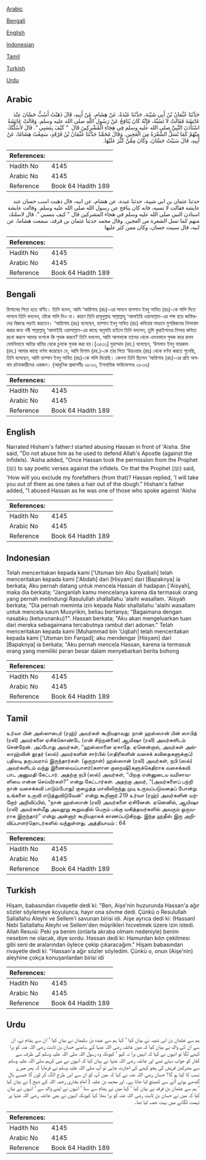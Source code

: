 [Arabic](#arabic)

[Bengali](#bengali)

[English](#english)

[Indonesian](#indonesian)

[Tamil](#tamil)

[Turkish](#turkish)

[Urdu](#urdu)

## Arabic


<div dir="rtl" lang="ar" style={{fontSize:'larger',backgroundColor:'#f8f9fa',padding:20}}>
حَدَّثَنَا عُثْمَانُ بْنُ أَبِي شَيْبَةَ، حَدَّثَنَا عَبْدَةُ، عَنْ هِشَامٍ، عَنْ أَبِيهِ، قَالَ ذَهَبْتُ أَسُبُّ حَسَّانَ عِنْدَ عَائِشَةَ فَقَالَتْ لاَ تَسُبَّهُ، فَإِنَّهُ كَانَ يُنَافِحُ عَنْ رَسُولِ اللَّهِ صلى الله عليه وسلم‏.‏ وَقَالَتْ عَائِشَةُ اسْتَأْذَنَ النَّبِيَّ صلى الله عليه وسلم فِي هِجَاءِ الْمُشْرِكِينَ قَالَ ‏ "‏ كَيْفَ بِنَسَبِي ‏"‏‏.‏ قَالَ لأَسُلَّنَّكَ مِنْهُمْ كَمَا تُسَلُّ الشَّعْرَةُ مِنَ الْعَجِينِ‏.‏ وَقَالَ مُحَمَّدٌ حَدَّثَنَا عُثْمَانُ بْنُ فَرْقَدٍ، سَمِعْتُ هِشَامًا، عَنْ أَبِيهِ، قَالَ سَبَبْتُ حَسَّانَ، وَكَانَ مِمَّنْ كَثَّرَ عَلَيْهَا‏.‏
</div>
<div style={{backgroundColor:'#f8f9fa',padding:20, marginBottom: 10}}><table> <thead> <tr> <th>References:</th> <th></th> </tr> </thead> <tbody><tr><td>Hadith No</td><td>4145</td></tr><tr><td>Arabic No</td><td>4145</td></tr><tr><td>Reference</td><td>Book 64 Hadith 189</td></tr></tbody></table></div>


<div dir="rtl" lang="ar" style={{fontSize:'larger',backgroundColor:'#f8f9fa',padding:20}}>
حدثنا عثمان بن ابي شيبة، حدثنا عبدة، عن هشام، عن ابيه، قال ذهبت اسب حسان عند عايشة فقالت لا تسبه، فانه كان ينافح عن رسول الله صلى الله عليه وسلم. وقالت عايشة استاذن النبي صلى الله عليه وسلم في هجاء المشركين قال " كيف بنسبي ". قال لاسلنك منهم كما تسل الشعرة من العجين. وقال محمد حدثنا عثمان بن فرقد، سمعت هشاما، عن ابيه، قال سببت حسان، وكان ممن كثر عليها
</div>
<div style={{backgroundColor:'#f8f9fa',padding:20, marginBottom: 10}}><table> <thead> <tr> <th>References:</th> <th></th> </tr> </thead> <tbody><tr><td>Hadith No</td><td>4145</td></tr><tr><td>Arabic No</td><td>4145</td></tr><tr><td>Reference</td><td>Book 64 Hadith 189</td></tr></tbody></table></div>

## Bengali


<div dir="ltr" lang="bn" style={{fontSize:'larger',backgroundColor:'#f8f9fa',padding:20}}>
হিশামের পিতা হতে বর্ণিত। তিনি বলেন, আমি ‘আয়িশাহ (রাঃ)-এর সামনে হাসসান ইবনু সাবিত (রাঃ)-কে গালি দিতে লাগলে তিনি বললেন, তাঁকে গালি দিও না। কারণ তিনি রাসূলুল্লাহ সাল্লাল্লাহু ‘আলাইহি ওয়াসাল্লাম-এর পক্ষ হয়ে কাফিরদের বিরুদ্ধে লড়াই করতেন। ‘আয়িশাহ (রাঃ) বলেছেন, হাস্সান ইবনু সাবিত (রাঃ) কবিতার মাধ্যমে মুশরিকদের নিন্দাবাদ করার জন্য নবী সাল্লাল্লাহু ‘আলাইহি ওয়াসাল্লাম-এর কাছে অনুমতি চাইলে তিনি বললেন, তুমি কুরাইশদের নিন্দায় কবিতা রচনা করলে আমার বংশকে কি পৃথক করবে? তিনি বললেন, আমি আপনাকে তাদের থেকে এমনভাবে পৃথক করে রাখব যেমনিভাবে আটার খামির থেকে চুলকে পৃথক করা হয়।[৩৫৩১] মুহাম্মাদ (রহ.) বলেছেন, ‘উসমান ইবনু ফারকাদ (রহ.) আমার কাছে বর্ণনা করেছেন যে, আমি হিশাম (রহ.)-কে তার পিতা ‘উরওয়াহ (রাঃ) থেকে বর্ণনা করতে শুনেছি, তিনি বলেছেন, আমি হাস্সান ইবনু সাবিত (রাঃ)-কে গালি দিয়েছি। কেননা তিনি ছিলেন ‘আয়িশাহ (রাঃ)-এর প্রতি অপবাদ রটনাকারীদের একজন। (আধুনিক প্রকাশনীঃ ৩৮৩৩, ইসলামিক ফাউন্ডেশনঃ ৩৮৩৬)
</div>
<div style={{backgroundColor:'#f8f9fa',padding:20, marginBottom: 10}}><table> <thead> <tr> <th>References:</th> <th></th> </tr> </thead> <tbody><tr><td>Hadith No</td><td>4145</td></tr><tr><td>Arabic No</td><td>4145</td></tr><tr><td>Reference</td><td>Book 64 Hadith 189</td></tr></tbody></table></div>

## English


<div dir="ltr" lang="en" style={{fontSize:'larger',backgroundColor:'#f8f9fa',padding:20}}>
Narrated Hisham's father:I started abusing Hassan in front of 'Aisha. She said, "Do not abuse him as he used to defend Allah's Apostle (against the infidels). 'Aisha added, "Once Hassan took the permission from the Prophet (ﷺ) to say poetic verses against the infidels. On that the Prophet (ﷺ) said, 'How will you exclude my forefathers (from that)? Hassan replied, 'I will take you out of them as one takes a hair out of the dough." Hisham's father added, "I abused Hassan as he was one of those who spoke against 'Aisha
</div>
<div style={{backgroundColor:'#f8f9fa',padding:20, marginBottom: 10}}><table> <thead> <tr> <th>References:</th> <th></th> </tr> </thead> <tbody><tr><td>Hadith No</td><td>4145</td></tr><tr><td>Arabic No</td><td>4145</td></tr><tr><td>Reference</td><td>Book 64 Hadith 189</td></tr></tbody></table></div>

## Indonesian


<div dir="ltr" lang="id" style={{fontSize:'larger',backgroundColor:'#f8f9fa',padding:20}}>
Telah menceritakan kepada kami ['Utsman bin Abu Syaibah] telah menceritakan kepada kami ['Abdah] dari [Hisyam] dari [Bapaknya] ia berkata; Aku pernah datang untuk mencela Hassan di hadapan ['Aisyah], maka dia berkata; "Janganlah kamu mencelanya karena dia termasuk orang yang pernah melindungi Rasulullah shallallahu 'alaihi wasallam. 'Aisyah berkata; "Dia pernah meminta izin kepada Nabi shallallahu 'alaihi wasallam untuk mencela kaum Musyrikin, beliau bertanya; "Bagaimana dengan nasabku (keturunanku)?". Hassan berkata; "Aku akan mengeluarkan tuan dari mereka sebagaimana tercabutnya rambut dari adonan." Telah menceritakan kepada kami [Muhammad bin 'Uqbah] telah menceritakan kepada kami ['Utsman bin Farqad]; aku mendengar [Hisyam] dari [Bapaknya] ia berkata; "Aku pernah mencela Hassan, karena ia termasuk orang yang memiliki peran besar dalam menyebarkan berita bohong
</div>
<div style={{backgroundColor:'#f8f9fa',padding:20, marginBottom: 10}}><table> <thead> <tr> <th>References:</th> <th></th> </tr> </thead> <tbody><tr><td>Hadith No</td><td>4145</td></tr><tr><td>Arabic No</td><td>4145</td></tr><tr><td>Reference</td><td>Book 64 Hadith 189</td></tr></tbody></table></div>

## Tamil


<div dir="ltr" lang="ta" style={{fontSize:'larger',backgroundColor:'#f8f9fa',padding:20}}>
உர்வா பின் அஸ்ஸுபைர் (ரஹ்) அவர்கள் கூறியதாவது: நான் ஹஸ்ஸான் பின் ஸாபித் (ரலி) அவர்களை ஏசிக்கொண்டே (என் சிற்றன்னை) ஆயிஷா (ரலி) அவர்களிடம் சென்றேன். அப்போது அவர்கள், “ஹஸ்ஸானை ஏசாதே. ஏனென்றால், அவர்கள் அல்லாஹ்வின் தூதர் (ஸல்) அவர்களின் சார்பில் (எதிரிகளின் வசைக் கவிதைகளுக்குப்) பதிலடி தருபவராய் இருந்தார்கள். (ஒருநாள்) ஹஸ்ஸான் (ரலி) அவர்கள், நபி (ஸல்) அவர்களிடம் வந்து இணைவைப்பாளர்(களான குறைஷி)களுக்கெதிராக வசைக்கவி பாட அனுமதி கேட்டார். அதற்கு நபி (ஸல்) அவர்கள், “பிறகு என்னுடைய வமிசாவளியை என்ன செய்வீர்கள்?” என்று கேட்டார்கள். அதற்கு அவர், “(அவர்களைப் பற்றி நான் வசைக்கவி பாடும்போது) குழைத்த மாவிலிருந்து முடி உருவப்படுவதைப் போன்று உங்களை உருவி எடுத்துவிடுவேன்” என்று கூறினார்.219 உர்வா (ரஹ்) அவர்களின் மற்றோர் அறிவிப்பில், “நான் ஹஸ்ஸான் (ரலி) அவர்களை ஏசினேன். ஏனெனில், ஆயிஷா (ரலி) அவர்கள்மீது அவதூறு கூறுவதில் பெரும் பங்கு வகித்தவர்களில் அவரும் ஒருவராக இருந்தார்” என்று அன்னார் கூறியதாகக் காணப்படுகிறது. இந்த ஹதீஸ் இரு அறிவிப்பாளர்தொடர்களில் வந்துள்ளது. அத்தியாயம் : 64
</div>
<div style={{backgroundColor:'#f8f9fa',padding:20, marginBottom: 10}}><table> <thead> <tr> <th>References:</th> <th></th> </tr> </thead> <tbody><tr><td>Hadith No</td><td>4145</td></tr><tr><td>Arabic No</td><td>4145</td></tr><tr><td>Reference</td><td>Book 64 Hadith 189</td></tr></tbody></table></div>

## Turkish


<div dir="ltr" lang="tr" style={{fontSize:'larger',backgroundColor:'#f8f9fa',padding:20}}>
Hişam, babasından rivayetle dedi ki: "Ben, Aişe'nin huzurunda Hassan'a ağır sözler söylemeye koyulunca, hayır ona sövme dedi. Çünkü o Resulullah Sallallahu Aleyhi ve Sellem'i savunan birisi idi. Aişe ayrıca dedi ki: (Hassan) Nebi Sallallahu Aleyhi ve Sellem'den müşrikleri hicvetmek üzere izin istedi. Allah Resuıü: Peki ya benim (onlarla akraba olmam nedeniyle) benim nesebim ne olacak, diye sordu. Hassan dedi ki: Hamurdan kılın çekilmesi gibi seni de aralarından öylece çekip çıkaracağım." Hişam babasından rivayetle dedi ki: "Hassan'a ağır sözler söyledim. Çünkü o, onun (Aişe'nin) aleyhine çokça konuşanlardan birisi idi
</div>
<div style={{backgroundColor:'#f8f9fa',padding:20, marginBottom: 10}}><table> <thead> <tr> <th>References:</th> <th></th> </tr> </thead> <tbody><tr><td>Hadith No</td><td>4145</td></tr><tr><td>Arabic No</td><td>4145</td></tr><tr><td>Reference</td><td>Book 64 Hadith 189</td></tr></tbody></table></div>

## Urdu


<div dir="rtl" lang="ur" style={{fontSize:'larger',backgroundColor:'#f8f9fa',padding:20}}>
ہم سے عثمان بن ابی شیبہ نے بیان کیا ‘ کہا ہم سے عبدہ بن سلیمان نے بیان کیا ‘ ان سے ہشام نے، ان سے ان کے والد نے بیان کیا کہ میں عائشہ رضی اللہ عنہا کے سامنے حسان بن ثابت رضی اللہ عنہ کو برا کہنے لگا تو انہوں نے کہا کہ انہیں برا نہ کہو ‘ کیونکہ وہ رسول اللہ صلی اللہ علیہ وسلم کی طرف سے کفار کو جواب دیتے تھے اور عائشہ رضی اللہ عنہا نے بیان کیا کہ انہوں نے نبی کریم صلی اللہ علیہ وسلم سے مشرکین قریش کی ہجو کہنے کی اجازت چاہی تو آپ صلی اللہ علیہ وسلم نے فرمایا کہ پھر میرے نسب کا کیا ہو گا؟ حسان رضی اللہ عنہ نے کہا کہ میں آپ کو ان سے اس طرح الگ کر لوں گا جیسے بال گندھے ہوئے آٹے سے کھینچ لیا جاتا ہے۔ اور محمد بن عقبہ ( امام بخاری رحمہ اللہ کے شیخ ) نے بیان کیا ‘ ہم سے عثمان بن فرقد نے بیان کیا ‘ کہا میں نے ہشام سے سنا ‘ انہوں نے اپنے والد سے ‘ انہوں نے بیان کیا کہ میں نے حسان بن ثابت رضی اللہ عنہ کو برا بھلا کہا کیونکہ انہوں نے بھی عائشہ رضی اللہ عنہا پر تہمت لگانے میں بہت حصہ لیا تھا۔
</div>
<div style={{backgroundColor:'#f8f9fa',padding:20, marginBottom: 10}}><table> <thead> <tr> <th>References:</th> <th></th> </tr> </thead> <tbody><tr><td>Hadith No</td><td>4145</td></tr><tr><td>Arabic No</td><td>4145</td></tr><tr><td>Reference</td><td>Book 64 Hadith 189</td></tr></tbody></table></div>